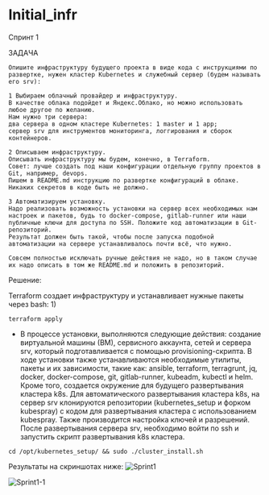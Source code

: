 # Initial_infr

Спринт 1

ЗАДАЧА

```
Опишите инфраструктуру будущего проекта в виде кода с инструкциями по развертке, нужен кластер Kubernetes и служебный сервер (будем называть его srv):

1 Выбираем облачный провайдер и инфраструктуру.
В качестве облака подойдет и Яндекс.Облако, но можно использовать любое другое по желанию.
Нам нужно три сервера:
два сервера в одном кластере Kubernetes: 1 master и 1 app;
сервер srv для инструментов мониторинга, логгирования и сборок контейнеров.

2 Описываем инфраструктуру.
Описывать инфраструктуру мы будем, конечно, в Terraform.
Совет: лучше создать под наши конфигурации отдельную группу проектов в Git, например, devops.
Пишем в README.md инструкцию по развертке конфигураций в облаке. Никаких секретов в коде быть не должно.

3 Автоматизируем установку.
Надо реализовать возможность установки на сервер всех необходимых нам настроек и пакетов, будь то docker-compose, gitlab-runner или наши публичные ключи для доступа по SSH. Положите код автоматизации в Git-репозиторий.
Результат должен быть такой, чтобы после запуска подобной автоматизации на сервере устанавливалось почти всё, что нужно.

Совсем полностью исключать ручные действия не надо, но в таком случае их надо описать в том же README.md и положить в репозиторий.
```

Решение:

Terraform создает инфраструктуру и устанавливает нужные пакеты через bash:
  1) 
  ```
  terraform apply
  ```
  - В процессе установки, выполняются следующие действия: создание виртуальной машины (ВМ), сервисного аккаунта, сетей и сервера srv, который подготавливается с помощью provisioning-скрипта. В ходе установки также устанавливаются необходимые утилиты, пакеты и их зависимости, такие как: ansible, terraform, terragrunt, jq, docker, docker-compose, git, gitlab-runner, kubeadm, kubectl и helm. Кроме того, создается окружение для будущего развертывания кластера k8s. Для автоматического развертывания кластера k8s, на сервер srv клонируются репозитории (kubernetes_setup и форком kubespray) с кодом для развертывания кластера с использованием kubespray. Также производится настройка ключей и разрешений. После развертывания сервера srv, необходимо войти по ssh и запустить скрипт развертывания k8s кластера.
  
  ```
  cd /opt/kubernetes_setup/ && sudo ./cluster_install.sh
  ```
Результаты на скриншотах ниже:
![Sprint1](https://github.com/mazespd/DevOps-Srpint-1/assets/131882625/b9ea5a65-640e-40c6-a760-13e28a258511)

![Sprint1-1](https://github.com/mazespd/DevOps-Srpint-1/assets/131882625/02ea14a3-a02c-4009-9bc7-82643c7b0212)






